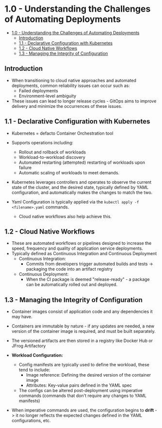 # 1.0 - Understanding the Challenges of Automating Deployments

- [1.0 - Understanding the Challenges of Automating Deployments](#10---understanding-the-challenges-of-automating-deployments)
  - [Introduction](#introduction)
  - [1.1 - Declarative Configuration with Kubernetes](#11---declarative-configuration-with-kubernetes)
  - [1.2 - Cloud Native Workflows](#12---cloud-native-workflows)
  - [1.3 - Managing the Integrity of Configuration](#13---managing-the-integrity-of-configuration)

## Introduction

- When transitioning to cloud native approaches and automated deployments, common reliability issues can occur such as:
  - Failed deployments
  - Environment-level ambiguity
- These issues can lead to longer release cycles - GitOps aims to improve delivery and minimize the occurrences of these issues.

## 1.1 - Declarative Configuration with Kubernetes

- Kubernetes = defacto Container Orchestration tool
- Supports operations including:
  - Rollout and rollback of workloads
  - Workload-to-workload discovery
  - Automated restarting (attempted) restarting of workloads upon failure
  - Automatic scaling of workloads to meet demands.

- Kubernetes leverages controllers and operates to observe the current state of the cluster, and the desired state, typically defined by YAML configuration, and automatically makes the changes to match the two.
- Yaml Configuration is typically applied via the `kubectl apply -f <filename>.yaml` commands.
  - Cloud native workflows also help achieve this.

## 1.2 - Cloud Native Workflows

- These are automated workflows or pipelines designed to increase the speed, frequency and quality of application service deployments.
- Typically defined as Continuous Integration and Continuous Deployment
  - Continuous Integration:
    - Commits from developers trigger automated builds and tests -> packaging the code into an artifact registry
  - Continuous Deployment:
    - When the CI package is deemed "release-ready" - a package can be automatically rolled out and deployed.

## 1.3 - Managing the Integrity of Configuration

- Container images consist of application code and any dependencies it may have.
- Containers are immutable by nature - if any updates are needed, a new version of the container image is required, and must be built separately.
- The versioned artifacts are then stored in a registry like Docker Hub or JFrog Artifactory

- **Workload Configuration:**
  - Config manifests are typically used to define the workload, these tend to include:
    - Image reference: Defining the desired version of the container image
    - Attributes: Key-value pairs defined in the YAML spec
  - The configs can be altered post-deployment using imperative commands (commands that don't require any changes to YAML manifests)

- When imperative commands are used, the configuration begins to **drift** -> it no longer reflects the expected changes defined in the YAML configurations, etc.
